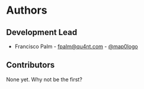 # Authors

## Development Lead

* Francisco Palm - <fpalm@qu4nt.com> - [@map0logo](https://github.com/map0logo)

## Contributors

None yet. Why not be the first?
